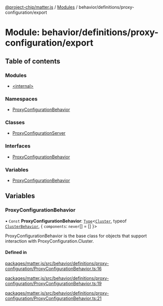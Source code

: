 [@project-chip/matter.js](../README.md) / [Modules](../modules.md) / behavior/definitions/proxy-configuration/export

# Module: behavior/definitions/proxy-configuration/export

## Table of contents

### Modules

- [\<internal\>](behavior_definitions_proxy_configuration_export._internal_.md)

### Namespaces

- [ProxyConfigurationBehavior](behavior_definitions_proxy_configuration_export.ProxyConfigurationBehavior.md)

### Classes

- [ProxyConfigurationServer](../classes/behavior_definitions_proxy_configuration_export.ProxyConfigurationServer.md)

### Interfaces

- [ProxyConfigurationBehavior](../interfaces/behavior_definitions_proxy_configuration_export.ProxyConfigurationBehavior-1.md)

### Variables

- [ProxyConfigurationBehavior](behavior_definitions_proxy_configuration_export.md#proxyconfigurationbehavior)

## Variables

### ProxyConfigurationBehavior

• `Const` **ProxyConfigurationBehavior**: [`Type`](../interfaces/behavior_cluster_export.ClusterBehavior.Type.md)\<[`Cluster`](../interfaces/cluster_export.ProxyConfiguration.Cluster.md), typeof [`ClusterBehavior`](behavior_cluster_export.ClusterBehavior.md), \{ `components`: `never`[] = [] }\>

ProxyConfigurationBehavior is the base class for objects that support interaction with ProxyConfiguration.Cluster.

#### Defined in

[packages/matter.js/src/behavior/definitions/proxy-configuration/ProxyConfigurationBehavior.ts:16](https://github.com/project-chip/matter.js/blob/558e12c94a201592c28c7bc0743705360b3e5ca6/packages/matter.js/src/behavior/definitions/proxy-configuration/ProxyConfigurationBehavior.ts#L16)

[packages/matter.js/src/behavior/definitions/proxy-configuration/ProxyConfigurationBehavior.ts:19](https://github.com/project-chip/matter.js/blob/558e12c94a201592c28c7bc0743705360b3e5ca6/packages/matter.js/src/behavior/definitions/proxy-configuration/ProxyConfigurationBehavior.ts#L19)

[packages/matter.js/src/behavior/definitions/proxy-configuration/ProxyConfigurationBehavior.ts:21](https://github.com/project-chip/matter.js/blob/558e12c94a201592c28c7bc0743705360b3e5ca6/packages/matter.js/src/behavior/definitions/proxy-configuration/ProxyConfigurationBehavior.ts#L21)
